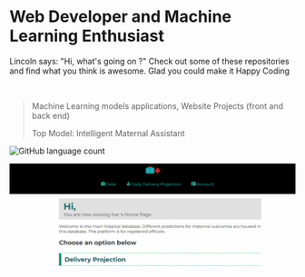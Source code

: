 # Web Developer and Machine Learning Enthusiast

   <!--![Tiprock network](https://github.com/tiprock-network/tiprock-network/blob/main/codecycle.png?raw=true)-->
<p>Lincoln says: "Hi, what's going on ?" Check out some of these repositories and find what you think is awesome. Glad you could make it Happy Coding</p>
<br>

> Machine Learning models applications, Website Projects (front and back end)
>
> Top Model: Intelligent Maternal Assistant

![GitHub language count](https://img.shields.io/github/languages/count/tiprock-network)

![Birth Prediction Homepage](https://github.com/tiprock-network/Intelligent-Antenatal-Care-Assistant-/blob/master/deliverysystem.gif?raw=true)



